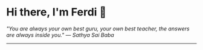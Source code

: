 <h1>Hi there, I'm Ferdi 👋</h1>

<p><em>
  "You are always your own best guru, your own best teacher, the answers are always inside you." — Sathya Sai Baba
</em></p>

---
